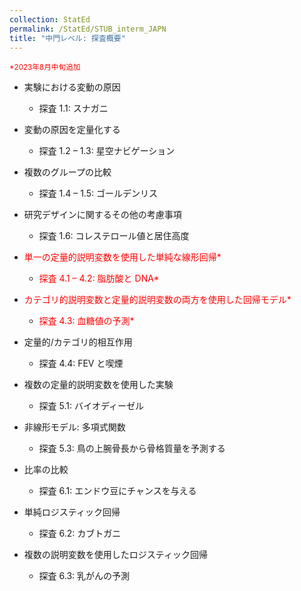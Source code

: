 ```yaml
---
collection: StatEd
permalink: /StatEd/STUB_interm_JAPN
title: "中門レベル: 探査概要"
---
```


<span style="color:red;"><small>*2023年8月中旬追加</small></span>

* 実験における変動の原因
  * 探査 1.1: スナガニ

* 変動の原因を定量化する
  * 探査 1.2 – 1.3: 星空ナビゲーション

* 複数のグループの比較
  * 探査 1.4 – 1.5: ゴールデンリス

* 研究デザインに関するその他の考慮事項
  * 探査 1.6: コレステロール値と居住高度

* <span style="color:red;">単一の定量的説明変数を使用した単純な線形回帰*</span>
  * <span style="color:red;">探査 4.1 – 4.2: 脂肪酸と DNA*</span>

* <span style="color:red;">カテゴリ的説明変数と定量的説明変数の両方を使用した回帰モデル*</span>
  * <span style="color:red;">探査 4.3: 血糖値の予測*</span>

* 定量的/カテゴリ的相互作用
  * 探査 4.4: FEV と喫煙

* 複数の定量的説明変数を使用した実験
  * 探査 5.1: バイオディーゼル

* 非線形モデル: 多項式関数
  * 探査 5.3: 鳥の上腕骨長から骨格質量を予測する

* 比率の比較
  * 探査 6.1: エンドウ豆にチャンスを与える

* 単純ロジスティック回帰
  * 探査 6.2: カブトガニ

* 複数の説明変数を使用したロジスティック回帰
  * 探査 6.3: 乳がんの予測
